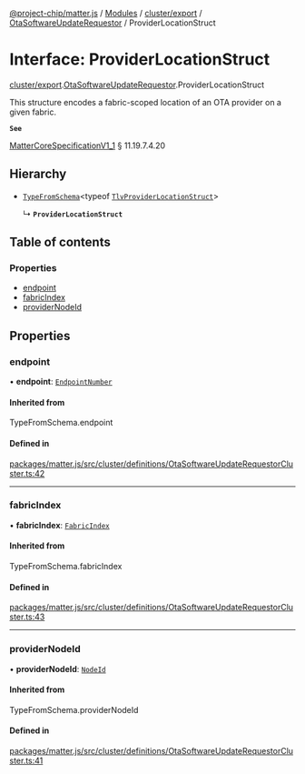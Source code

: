 [@project-chip/matter.js](../README.md) / [Modules](../modules.md) / [cluster/export](../modules/cluster_export.md) / [OtaSoftwareUpdateRequestor](../modules/cluster_export.OtaSoftwareUpdateRequestor.md) / ProviderLocationStruct

# Interface: ProviderLocationStruct

[cluster/export](../modules/cluster_export.md).[OtaSoftwareUpdateRequestor](../modules/cluster_export.OtaSoftwareUpdateRequestor.md).ProviderLocationStruct

This structure encodes a fabric-scoped location of an OTA provider on a given fabric.

**`See`**

[MatterCoreSpecificationV1_1](spec_export.MatterCoreSpecificationV1_1.md) § 11.19.7.4.20

## Hierarchy

- [`TypeFromSchema`](../modules/tlv_export.md#typefromschema)\<typeof [`TlvProviderLocationStruct`](../modules/cluster_export.OtaSoftwareUpdateRequestor.md#tlvproviderlocationstruct)\>

  ↳ **`ProviderLocationStruct`**

## Table of contents

### Properties

- [endpoint](cluster_export.OtaSoftwareUpdateRequestor.ProviderLocationStruct.md#endpoint)
- [fabricIndex](cluster_export.OtaSoftwareUpdateRequestor.ProviderLocationStruct.md#fabricindex)
- [providerNodeId](cluster_export.OtaSoftwareUpdateRequestor.ProviderLocationStruct.md#providernodeid)

## Properties

### endpoint

• **endpoint**: [`EndpointNumber`](../modules/datatype_export.md#endpointnumber)

#### Inherited from

TypeFromSchema.endpoint

#### Defined in

[packages/matter.js/src/cluster/definitions/OtaSoftwareUpdateRequestorCluster.ts:42](https://github.com/project-chip/matter.js/blob/3adaded6/packages/matter.js/src/cluster/definitions/OtaSoftwareUpdateRequestorCluster.ts#L42)

___

### fabricIndex

• **fabricIndex**: [`FabricIndex`](../modules/datatype_export.md#fabricindex)

#### Inherited from

TypeFromSchema.fabricIndex

#### Defined in

[packages/matter.js/src/cluster/definitions/OtaSoftwareUpdateRequestorCluster.ts:43](https://github.com/project-chip/matter.js/blob/3adaded6/packages/matter.js/src/cluster/definitions/OtaSoftwareUpdateRequestorCluster.ts#L43)

___

### providerNodeId

• **providerNodeId**: [`NodeId`](../modules/datatype_export.md#nodeid)

#### Inherited from

TypeFromSchema.providerNodeId

#### Defined in

[packages/matter.js/src/cluster/definitions/OtaSoftwareUpdateRequestorCluster.ts:41](https://github.com/project-chip/matter.js/blob/3adaded6/packages/matter.js/src/cluster/definitions/OtaSoftwareUpdateRequestorCluster.ts#L41)
